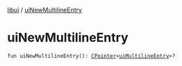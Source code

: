 [libui](index.md) / [uiNewMultilineEntry](./ui-new-multiline-entry.md)

# uiNewMultilineEntry

`fun uiNewMultilineEntry(): `[`CPointer`](../kotlinx.cinterop/-c-pointer/index.md)`<`[`uiMultilineEntry`](ui-multiline-entry.md)`>?`